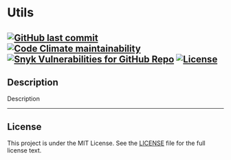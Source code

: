 # Utils

<!--
[![Jenkins](https://img.shields.io/jenkins/build?jobUrl=https%3A%2F%2Fci.ursinn.dev%2Fjob%2Fursinn%2Fjob%2Futils&logo=jenkins&style=for-the-badge)](https://ci.ursinn.dev/job/ursinn/job/utils)
-->
[![GitHub last commit](https://img.shields.io/github/last-commit/ursinn/utils?logo=github&style=for-the-badge)](https://github.com/ursinn/utils/commits)
[![Code Climate maintainability](https://img.shields.io/codeclimate/maintainability/ursinn/utils?logo=codeclimate&style=for-the-badge)](https://codeclimate.com/github/ursinn/utils)
[![Snyk Vulnerabilities for GitHub Repo](https://img.shields.io/snyk/vulnerabilities/github/ursinn/utils?logo=snyk&style=for-the-badge)](https://snyk.io/test/github/ursinn/utils)
[![License](https://img.shields.io/github/license/ursinn/utils?style=for-the-badge)](https://github.com/ursinn/utils/blob/main/LICENSE)
---

## Description

Description

---

## License

This project is under the MIT License. See the [LICENSE](https://github.com/ursinn/utils/blob/main/LICENSE) file for the
full license text.
